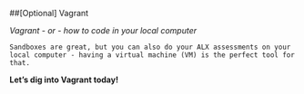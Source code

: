 ##[Optional] Vagrant

_Vagrant - or - how to code in your local computer_
~~~~
Sandboxes are great, but you can also do your ALX assessments on your local computer - having a virtual machine (VM) is the perfect tool for that.
~~~~

__Let’s dig into Vagrant today!__


